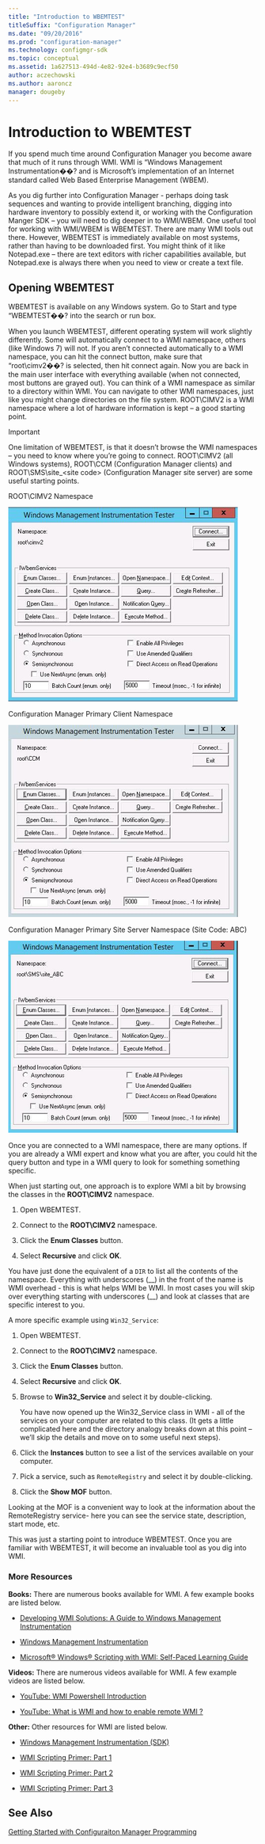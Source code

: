 ```yaml
---
title: "Introduction to WBEMTEST"
titleSuffix: "Configuration Manager"
ms.date: "09/20/2016"
ms.prod: "configuration-manager"
ms.technology: configmgr-sdk
ms.topic: conceptual
ms.assetid: 1a627513-494d-4e82-92e4-b3689c9ecf50
author: aczechowski
ms.author: aaroncz
manager: dougeby
---
```

# Introduction to WBEMTEST
If you spend much time around Configuration Manager you become aware that much of it runs through WMI.  WMI is “Windows Management Instrumentation��? and is Microsoft’s implementation of an Internet standard called Web Based Enterprise Management (WBEM).  

 As you dig further into Configuration Manager - perhaps doing task sequences and wanting to provide intelligent branching, digging into hardware inventory to possibly extend it, or working with the Configuration Manger SDK – you will need to dig deeper in to WMI/WBEM.  One useful tool for working with WMI/WBEM is WBEMTEST. There are many WMI tools out there.  However, WBEMTEST is immediately available on most systems, rather than having to be downloaded first. You might think of it like Notepad.exe – there are text editors with richer capabilities available, but Notepad.exe is always there when you need to view or create a text file.  

## Opening WBEMTEST  
 WBEMTEST is available on any Windows system. Go to Start and type “WBEMTEST��? into the search or run box.  

 When you launch WBEMTEST, different operating system will work slightly differently.  Some will automatically connect to a WMI namespace, others (like Windows 7) will not.  If you aren’t connected automatically to a WMI namespace, you can hit the connect button, make sure that “root\cimv2��? is selected, then hit connect again.  Now you are back in the main user interface with everything available (when not connected, most buttons are grayed out).  You can think of a WMI namespace as similar to a directory within WMI.  You can navigate to other WMI namespaces, just like you might change directories on the file system. ROOT\CIMV2 is a WMI namespace where a lot of hardware information is kept – a good starting point.  

> [!IMPORTANT]
>  One limitation of WBEMTEST, is that it doesn’t browse the WMI namespaces – you need to know where you’re going to connect. ROOT\CIMV2 (all Windows systems), ROOT\CCM (Configuration Manager clients) and ROOT\SMS\site_\<site code> (Configuration Manager site server) are some useful starting points.  

 ROOT\CIMV2 Namespace  

 ![WBEMTEST CIMV2](../../../develop/core/understand/media/wbemtestcimv2.jpg "WBEMTESTCIMV2")  

 Configuration Manager Primary Client Namespace  

 ![WBEMTEST CCM](../../../develop/core/understand/media/wbemtest_ccm.jpg "WBEMTEST_CCM")  

 Configuration Manager Primary Site Server Namespace (Site Code: ABC)  

 ![WBEMTEST Site](../../../develop/core/understand/media/wbemtest_site.jpg "WBEMTEST_SITE")  

 Once you are connected to a WMI namespace, there are many options. If you are already a WMI expert and know what you are after, you could hit the query button and type in a WMI query to look for something something specific.  

 When just starting out, one approach is to explore WMI a bit by browsing the classes in the **ROOT\CIMV2** namespace.  

1.  Open WBEMTEST.  

2.  Connect to the **ROOT\CIMV2** namespace.  

3.  Click the **Enum Classes** button.  

4.  Select **Recursive** and click **OK**.  

 You have just done the equivalent of a `DIR` to list all the contents of the namespace.  Everything with underscores (\__) in the front of the name is WMI overhead - this is what helps WMI be WMI.  In most cases you will skip over everything starting with underscores (\_\_) and look at classes that are specific interest to you.  

 A more specific example using `Win32_Service`:  

1.  Open WBEMTEST.  

2.  Connect to the **ROOT\CIMV2** namespace.  

3.  Click the **Enum Classes** button.  

4.  Select **Recursive** and click **OK**.  

5.  Browse to **Win32_Service** and select it by double-clicking.  

     You have now opened up the Win32_Service class in WMI  - all of the services on your computer are related to this class. (It gets a little complicated here and the directory analogy breaks down at this point – we’ll skip the details and move on to some useful next steps).  

6.  Click the **Instances** button to see a list of the services available on your computer.  

7.  Pick a service, such as `RemoteRegistry` and select it by double-clicking.  

8.  Click the **Show MOF** button.  

 Looking at the MOF is a convenient way to look at the information about the RemoteRegistry service- here you can see the service state, description, start mode, etc.  

 This was just a starting point to introduce WBEMTEST. Once you are familiar with WBEMTEST, it will become an invaluable tool as you dig into WMI.  

### More Resources  
 **Books:** There are numerous books available for WMI. A few example books are listed below.  

-   [Developing WMI Solutions: A Guide to Windows Management Instrumentation](http://www.amazon.com/gp/product/0201616130/ref=pd_lpo_k2_dp_sr_1?pf_rd_p=1535523722&pf_rd_s=lpo-top-stripe-1&pf_rd_t=201&pf_rd_i=1578702607&pf_rd_m=ATVPDKIKX0DER&pf_rd_r=05X3A23E6YKTXGZ0P9NZ)  

-   [Windows Management Instrumentation](http://www.amazon.com/Windows-Management-Instrumentation-Matthew-Lavy/dp/1578702607)  

-   [Microsoft® Windows® Scripting with WMI: Self-Paced Learning Guide](http://www.amazon.com/Microsoft-Windows-Scripting-WMI-Self-Paced/dp/0735622310/ref=sr_1_5?ie=UTF8&qid=1383150816&sr=8-5&keywords=wmi+books)  

 **Videos:** There are numerous videos available for WMI. A few example videos are listed below.  

-   [YouTube: WMI Powershell Introduction](http://www.youtube.com/watch?v=5qZfs4j73IQ)  

-   [YouTube: What is WMI and how to enable remote WMI ?](http://www.youtube.com/watch?v=Nlf3IuTY9wA)  

 **Other:** Other resources for WMI are listed below.  

-   [Windows Management Instrumentation (SDK)](http://msdn.microsoft.com/library/aa394582.aspx)  

-   [WMI Scripting Primer: Part 1](http://msdn.microsoft.com/library/ms974579.aspx)  

-   [WMI Scripting Primer: Part 2](http://msdn.microsoft.com/library/ms974592.aspx)  

-   [WMI Scripting Primer: Part 3](http://msdn.microsoft.com/library/ms974547.aspx)  

## See Also  
 [Getting Started with Configuraiton Manager Programming](../../../develop/core/understand/getting-started-with-configuration-manager-programming.md)
